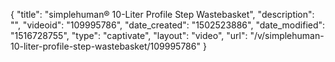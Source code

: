 {
    "title": "simplehuman&reg; 10-Liter Profile Step Wastebasket",
    "description": "",
    "videoid": "109995786",
    "date_created": "1502523886",
    "date_modified": "1516728755",
    "type": "captivate",
    "layout": "video",
    "url": "\/v\/simplehuman-10-liter-profile-step-wastebasket\/109995786"
}